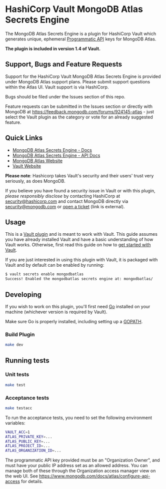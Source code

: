 # HashiCorp Vault MongoDB Atlas Secrets Engine

The MongoDB Atlas Secrets Engine is a plugin for HashiCorp Vault which generates unique, ephemeral [Programmatic API](https://docs.atlas.mongodb.com/reference/api/apiKeys/) keys for MongoDB Atlas.

**The plugin is included in version 1.4 of Vault.**

## Support, Bugs and Feature Requests
Support for the HashiCorp Vault MongoDB Atlas Secrets Engine is provided under MongoDB Atlas support plans. Please submit support questions within the Atlas UI.  Vault support is via HashiCorp.

Bugs should be filed under the Issues section of this repo.

Feature requests can be submitted in the Issues section or directly with MongoDB at https://feedback.mongodb.com/forums/924145-atlas - just select the Vault plugin as the category or vote for an already suggested feature.

## Quick Links
- [MongoDB Atlas Secrets Engine - Docs](https://www.vaultproject.io/docs/secrets/mongodbatlas)
- [MongoDB Atlas Secrets Engine - API Docs](https://www.vaultproject.io/api-docs/secret/mongodbatlas/)
- [MongoDB Atlas Website](https://www.mongodb.com/cloud/atlas)
- [Vault Website](https://www.vaultproject.io)

**Please note**: Hashicorp takes Vault's security and their users' trust very seriously, as does MongoDB.

If you believe you have found a security issue in Vault or with this plugin, _please responsibly disclose_ by
contacting HashiCorp at [security@hashicorp.com](mailto:security@hashicorp.com) and contact MongoDB
directly via [security@mongodb.com](mailto:security@mongodb.com) or
[open a ticket](https://jira.mongodb.org/plugins/servlet/samlsso?redirectTo=%2Fbrowse%2FSECURITY) (link is external).

## Usage

This is a [Vault plugin](https://www.vaultproject.io/docs/internals/plugins.html)
and is meant to work with Vault. This guide assumes you have already installed Vault
and have a basic understanding of how Vault works. Otherwise, first read this guide on
how to [get started with Vault](https://www.vaultproject.io/intro/getting-started/install.html).

If you are just interested in using this plugin with Vault, it is packaged with Vault and
by default can be enabled by running:

```sh
$ vault secrets enable mongodbatlas
Success! Enabled the mongodbatlas secrets engine at: mongodbatlas/
```

## Developing

If you wish to work on this plugin, you'll first need [Go](https://www.golang.org)
installed on your machine (whichever version is required by Vault).

Make sure Go is properly installed, including setting up a [GOPATH](https://golang.org/doc/code.html#GOPATH).

### Build Plugin
```sh
make dev
```

## Running tests

### Unit tests
```sh
make test
```

### Acceptance tests
```sh
make testacc
```

To run the acceptance tests, you need to set the following environment variables:

```bash
VAULT_ACC=1
ATLAS_PRIVATE_KEY=...
ATLAS_PUBLIC_KEY=...
ATLAS_PROJECT_ID=...
ATLAS_ORGANIZATION_ID=...
```

The programmatic API key provided must be an "Organization Owner", and must have
your public IP address set as an allowed address. You can manage both of these
through the Organization access manager view on the web UI. See
https://www.mongodb.com/docs/atlas/configure-api-access for details.
